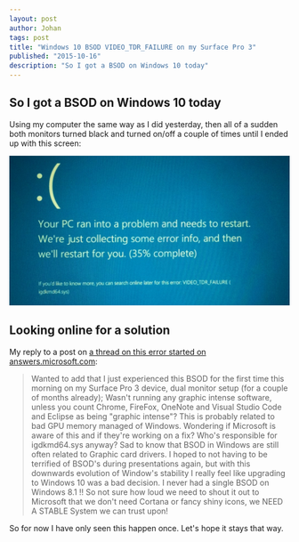 ```yaml
---
layout: post
author: Johan
tags: post
title: "Windows 10 BSOD VIDEO_TDR_FAILURE on my Surface Pro 3"
published: "2015-10-16"
description: "So I got a BSOD on Windows 10 today"
---
```


## So I got a BSOD on Windows 10 today

Using my computer the same way as I did yesterday, then all of a sudden both monitors turned black and turned on/off a couple of times until I ended up with this screen:

[![Screenshot: Windows 10 BSOD VIDEO_TDR_FAILURE](/images/20151016-VIDEO_TDR_FAILURE.jpg)](/images/20151016-VIDEO_TDR_FAILURE.jpg)

## Looking online for a solution

My reply to a post on [a thread on this error started on answers.microsoft.com](http://answers.microsoft.com/en-us/windows/forum/windows_10-hardware/windows-10-videotdr-failure/ee5dafc9-1e58-4a8a-87ea-a41c797bfa81?page=3):

> Wanted to add that I just experienced this BSOD for the first time this morning on my Surface Pro 3 device, dual monitor setup (for a couple of months already); Wasn't running any graphic intense software, unless you count Chrome, FireFox, OneNote and Visual Studio Code and Eclipse as being "graphic intense"? This is probably related to bad GPU memory managed of Windows. Wondering if Microsoft is aware of this and if they're working on a fix? Who's responsible for igdkmd64.sys anyway? Sad to know that BSOD in Windows are still often related to Graphic card drivers. I hoped to not having to be terrified of BSOD's during presentations again, but with this downwards evolution of Window's stability I really feel like upgrading to Windows 10 was a bad decision. I never had a single BSOD on Windows 8.1 !! So not sure how loud we need to shout it out to Microsoft that we don't need Cortana or fancy shiny icons, we NEED A STABLE System we can trust upon!

So for now I have only seen this happen once. Let's hope it stays that way.
